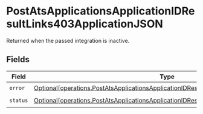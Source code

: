 # PostAtsApplicationsApplicationIDResultLinks403ApplicationJSON

Returned when the passed integration is inactive.


## Fields

| Field                                                                                                                                                                                          | Type                                                                                                                                                                                           | Required                                                                                                                                                                                       | Description                                                                                                                                                                                    |
| ---------------------------------------------------------------------------------------------------------------------------------------------------------------------------------------------- | ---------------------------------------------------------------------------------------------------------------------------------------------------------------------------------------------- | ---------------------------------------------------------------------------------------------------------------------------------------------------------------------------------------------- | ---------------------------------------------------------------------------------------------------------------------------------------------------------------------------------------------- |
| `error`                                                                                                                                                                                        | [Optional[operations.PostAtsApplicationsApplicationIDResultLinks403ApplicationJSONError]](undefined/models/operations/postatsapplicationsapplicationidresultlinks403applicationjsonerror.md)   | :heavy_check_mark:                                                                                                                                                                             | N/A                                                                                                                                                                                            |
| `status`                                                                                                                                                                                       | [Optional[operations.PostAtsApplicationsApplicationIDResultLinks403ApplicationJSONStatus]](undefined/models/operations/postatsapplicationsapplicationidresultlinks403applicationjsonstatus.md) | :heavy_check_mark:                                                                                                                                                                             | N/A                                                                                                                                                                                            |